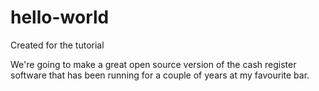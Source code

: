 # hello-world
Created for the tutorial

We're going to make a great open source version of the cash register software that has been running for a couple of years at my favourite bar.
